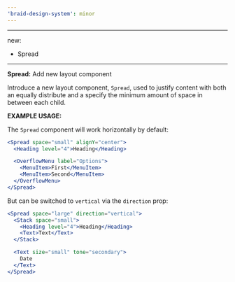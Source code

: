 ```yaml
---
'braid-design-system': minor
---
```


---
new:
  - Spread
---

**Spread:** Add new layout component

Introduce a new layout component, `Spread`, used to justify content with both an equally distribute and a specify the minimum amount of space in between each child.

**EXAMPLE USAGE:**

The `Spread` component will work horizontally by default:

```jsx
<Spread space="small" alignY="center">
  <Heading level="4">Heading</Heading>

  <OverflowMenu label="Options">
    <MenuItem>First</MenuItem>
    <MenuItem>Second</MenuItem>
  </OverflowMenu>
</Spread>
```

But can be switched to `vertical` via the `direction` prop:

```jsx
<Spread space="large" direction="vertical">
  <Stack space="small">
    <Heading level="4">Heading</Heading>
    <Text>Text</Text>
  </Stack>

  <Text size="small" tone="secondary">
    Date
  </Text>
</Spread>
```
